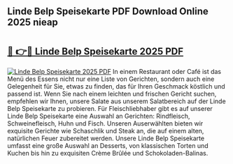 ## Linde Belp Speisekarte PDF Download Online 2025 nieap

# <h2><a href="http://gcbchok.nevu.top/?p=Linde+Belp+Speisekarte">🔗 👉🔴 Linde Belp Speisekarte 2025 PDF</a></h2>

[![Linde Belp Speisekarte 2025 PDF](https://i.imgur.com/dBaPXMq.png)](http://gcbchok.nevu.top/?p=Linde+Belp+Speisekarte)
In einem Restaurant oder Café ist das Menü des Essens nicht nur eine Liste von Gerichten, sondern auch eine Gelegenheit für Sie, etwas zu finden, das für Ihren Geschmack köstlich und passend ist. Wenn Sie nach einem leichten und frischen Gericht suchen, empfehlen wir Ihnen, unsere Salate aus unserem Salatbereich auf der Linde Belp Speisekarte zu probieren. Für Fleischliebhaber gibt es auf unserer Linde Belp Speisekarte eine Auswahl an Gerichten: Rindfleisch, Schweinefleisch, Huhn und Fisch. Unseren Auserwählten bieten wir exquisite Gerichte wie Schaschlik und Steak an, die auf einem alten, natürlichen Feuer zubereitet werden. Unsere Linde Belp Speisekarte umfasst eine große Auswahl an Desserts, von klassischen Torten und Kuchen bis hin zu exquisiten Crème Brûlée und Schokoladen-Balinas.
